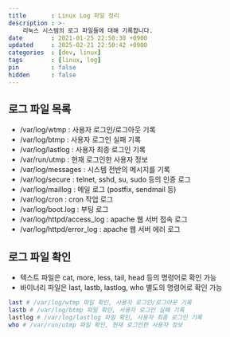 ```yaml
---
title       : Linux Log 파일 정리
description : >-
    리눅스 시스템의 로그 파일들에 대해 기록합니다.
date        : 2021-01-25 22:50:30 +0900
updated     : 2025-02-21 22:50:42 +0900
categories  : [dev, linux]
tags        : [linux, log]
pin         : false
hidden      : false
---
```


## 로그 파일 목록
- /var/log/wtmp : 사용자 로그인/로그아웃 기록
- /var/log/btmp : 사용자 로그인 실패 기록
- /var/log/lastlog : 사용자 최종 로그인 기록
- /var/run/utmp : 현재 로그인한 사용자 정보
- /var/log/messages : 시스템 전반의 메시지를 기록
- /var/log/secure : telnet, sshd, su, sudo 등의 인증 로그
- /var/log/maillog : 메일 로그 (postfix, sendmail 등)
- /var/log/cron : cron 작업 로그
- /var/log/boot.log : 부팅 로그
- /var/log/httpd/access_log : apache 웹 서버 접속 로그 
- /var/log/httpd/error_log : apache 웹 서버 에러 로그


## 로그 파일 확인
- 텍스트 파일은 cat, more, less, tail, head 등의 명령어로 확인 가능
- 바이너리 파일은 last, lastb, lastlog, who 별도의 명령어로 확인 가능

```bash
last # /var/log/wtmp 파일 확인, 사용자 로그인/로그아웃 기록
lastb # /var/log/btmp 파일 확인, 사용자 로그인 실패 기록
lastlog # /var/log/lastlog 파일 확인, 사용자 최종 로그인 기록
who # /var/run/utmp 파일 확인, 현재 로그인한 사용자 정보
```